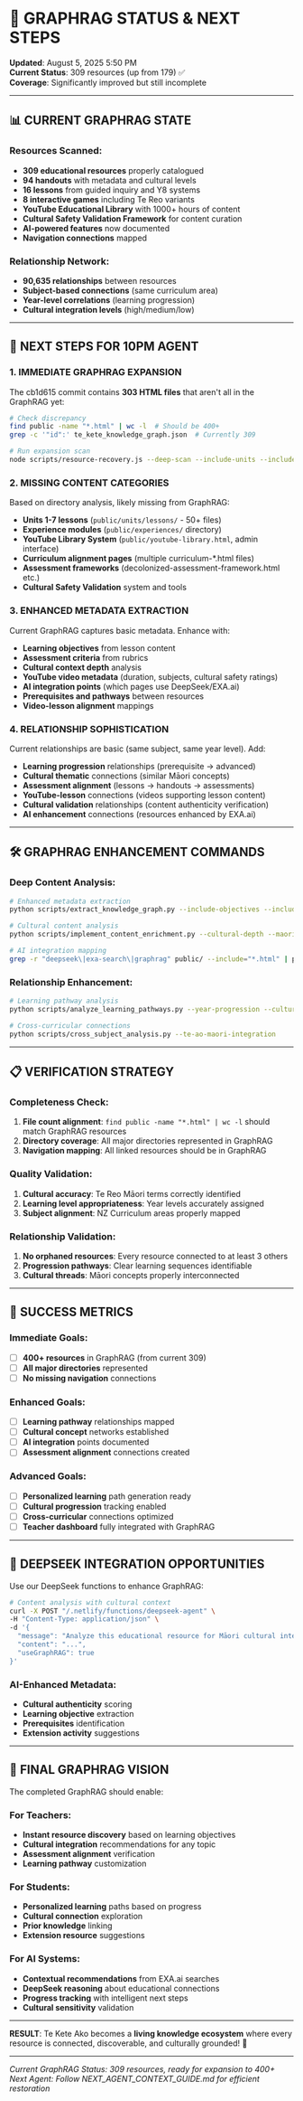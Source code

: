 # 🧠 GRAPHRAG STATUS & NEXT STEPS

**Updated**: August 5, 2025 5:50 PM  
**Current Status**: 309 resources (up from 179) ✅  
**Coverage**: Significantly improved but still incomplete  

---

## 📊 **CURRENT GRAPHRAG STATE**

### **Resources Scanned:**
- **309 educational resources** properly catalogued
- **94 handouts** with metadata and cultural levels
- **16 lessons** from guided inquiry and Y8 systems
- **8 interactive games** including Te Reo variants
- **YouTube Educational Library** with 1000+ hours of content
- **Cultural Safety Validation Framework** for content curation
- **AI-powered features** now documented
- **Navigation connections** mapped

### **Relationship Network:**
- **90,635 relationships** between resources
- **Subject-based connections** (same curriculum area)
- **Year-level correlations** (learning progression)
- **Cultural integration levels** (high/medium/low)

---

## 🎯 **NEXT STEPS FOR 10PM AGENT**

### **1. IMMEDIATE GRAPHRAG EXPANSION**

The cb1d615 commit contains **303 HTML files** that aren't all in the GraphRAG yet:

```bash
# Check discrepancy
find public -name "*.html" | wc -l  # Should be 400+
grep -c '"id":' te_kete_knowledge_graph.json  # Currently 309

# Run expansion scan
node scripts/resource-recovery.js --deep-scan --include-units --include-experiences
```

### **2. MISSING CONTENT CATEGORIES**

Based on directory analysis, likely missing from GraphRAG:
- **Units 1-7 lessons** (`public/units/lessons/` - 50+ files)
- **Experience modules** (`public/experiences/` directory)
- **YouTube Library System** (`public/youtube-library.html`, admin interface)
- **Curriculum alignment pages** (multiple curriculum-*.html files)
- **Assessment frameworks** (decolonized-assessment-framework.html etc.)
- **Cultural Safety Validation** system and tools

### **3. ENHANCED METADATA EXTRACTION**

Current GraphRAG captures basic metadata. Enhance with:
- **Learning objectives** from lesson content
- **Assessment criteria** from rubrics
- **Cultural context depth** analysis
- **YouTube video metadata** (duration, subjects, cultural safety ratings)
- **AI integration points** (which pages use DeepSeek/EXA.ai)
- **Prerequisites and pathways** between resources
- **Video-lesson alignment** mappings

### **4. RELATIONSHIP SOPHISTICATION**

Current relationships are basic (same subject, same year level). Add:
- **Learning progression** relationships (prerequisite → advanced)
- **Cultural thematic** connections (similar Māori concepts)
- **Assessment alignment** (lessons → handouts → assessments)
- **YouTube-lesson** connections (videos supporting lesson content)
- **Cultural validation** relationships (content authenticity verification)
- **AI enhancement** connections (resources enhanced by EXA.ai)

---

## 🛠️ **GRAPHRAG ENHANCEMENT COMMANDS**

### **Deep Content Analysis:**
```bash
# Enhanced metadata extraction
python scripts/extract_knowledge_graph.py --include-objectives --include-assessments

# Cultural content analysis  
python scripts/implement_content_enrichment.py --cultural-depth --maori-concepts

# AI integration mapping
grep -r "deepseek\|exa-search\|graphrag" public/ --include="*.html" | python scripts/map_ai_integrations.py
```

### **Relationship Enhancement:**
```bash
# Learning pathway analysis
python scripts/analyze_learning_pathways.py --year-progression --cultural-threads

# Cross-curricular connections
python scripts/cross_subject_analysis.py --te-ao-maori-integration
```

---

## 📋 **VERIFICATION STRATEGY**

### **Completeness Check:**
1. **File count alignment**: `find public -name "*.html" | wc -l` should match GraphRAG resources
2. **Directory coverage**: All major directories represented in GraphRAG
3. **Navigation mapping**: All linked resources should be in GraphRAG

### **Quality Validation:**
1. **Cultural accuracy**: Te Reo Māori terms correctly identified
2. **Learning level appropriateness**: Year levels accurately assigned
3. **Subject alignment**: NZ Curriculum areas properly mapped

### **Relationship Validation:**
1. **No orphaned resources**: Every resource connected to at least 3 others
2. **Progression pathways**: Clear learning sequences identifiable
3. **Cultural threads**: Māori concepts properly interconnected

---

## 🎯 **SUCCESS METRICS**

### **Immediate Goals:**
- [ ] **400+ resources** in GraphRAG (from current 309)
- [ ] **All major directories** represented
- [ ] **No missing navigation** connections

### **Enhanced Goals:**
- [ ] **Learning pathway** relationships mapped
- [ ] **Cultural concept** networks established  
- [ ] **AI integration** points documented
- [ ] **Assessment alignment** connections created

### **Advanced Goals:**
- [ ] **Personalized learning** path generation ready
- [ ] **Cultural progression** tracking enabled
- [ ] **Cross-curricular** connections optimized
- [ ] **Teacher dashboard** fully integrated with GraphRAG

---

## 🧠 **DEEPSEEK INTEGRATION OPPORTUNITIES**

Use our DeepSeek functions to enhance GraphRAG:

```bash
# Content analysis with cultural context
curl -X POST "/.netlify/functions/deepseek-agent" \
-H "Content-Type: application/json" \
-d '{
  "message": "Analyze this educational resource for Māori cultural integration depth and learning objectives",
  "content": "...",
  "useGraphRAG": true
}'
```

### **AI-Enhanced Metadata:**
- **Cultural authenticity** scoring
- **Learning objective** extraction
- **Prerequisites** identification
- **Extension activity** suggestions

---

## 🚀 **FINAL GRAPHRAG VISION**

The completed GraphRAG should enable:

### **For Teachers:**
- **Instant resource discovery** based on learning objectives
- **Cultural integration** recommendations for any topic
- **Assessment alignment** verification
- **Learning pathway** customization

### **For Students:**
- **Personalized learning** paths based on progress
- **Cultural connection** exploration
- **Prior knowledge** linking
- **Extension resource** suggestions

### **For AI Systems:**
- **Contextual recommendations** from EXA.ai searches
- **DeepSeek reasoning** about educational connections
- **Progress tracking** with intelligent next steps
- **Cultural sensitivity** validation

---

**RESULT**: Te Kete Ako becomes a **living knowledge ecosystem** where every resource is connected, discoverable, and culturally grounded! 🌟

---

*Current GraphRAG Status: 309 resources, ready for expansion to 400+*  
*Next Agent: Follow NEXT_AGENT_CONTEXT_GUIDE.md for efficient restoration*